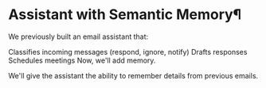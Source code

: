 # Assistant with Semantic Memory¶

We previously built an email assistant that:

Classifies incoming messages (respond, ignore, notify)
Drafts responses
Schedules meetings
Now, we'll add memory.

We'll give the assistant the ability to remember details from previous emails.